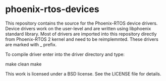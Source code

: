 # phoenix-rtos-devices
This repository contains the source for the Phoenix-RTOS device drivers. Device drivers work on the user-level and are written
using libphoenix standard library. Most of drivers are imported into this repository directly from Phoenix-RTOS 2 kernel and need to be reimplemnted.
These drivers are marked with _ prefix.

To compile driver enter into the driver directory and type:

make clean
make

This work is licensed under a BSD license. See the LICENSE file for details.
